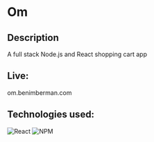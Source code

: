 # Om

## Description
A full stack Node.js and React shopping cart app

## Live:
om.benimberman.com

## Technologies used:
![React](https://upload.wikimedia.org/wikipedia/commons/thumb/a/a7/React-icon.svg/200px-React-icon.svg.png)
![NPM](https://upload.wikimedia.org/wikipedia/commons/thumb/d/db/Npm-logo.svg/200px-Npm-logo.svg.png)
